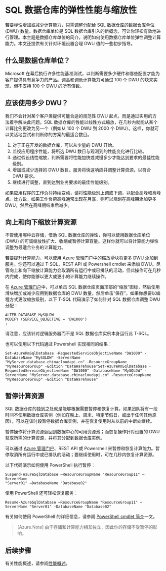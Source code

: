 <properties
   pageTitle="SQL 数据仓库的弹性性能与缩放性 | Azure"
   description="了解 SQL 数据仓库的弹性，介绍如何使用数据仓库单位来向上或向下缩放计算资源。提供了代码示例。"
   services="sql-data-warehouse"
   documentationCenter="NA"
   authors="TwoUnder"
   manager="barbkess"
   editor=""/>

<tags
   ms.service="sql-data-warehouse"
   ms.date="03/03/2016"
   wacn.date="04/11/2016"/>

# SQL 数据仓库的弹性性能与缩放性
若要弹性增加或减少计算能力，只需调整分配给 SQL 数据仓库的数据仓库单位 (DWU) 数量。数据仓库单位是 SQL 数据仓库引入的新概念，可让你轻松有效地进行管理。本主题是数据仓库单位的简介，说明如何使用数据仓库单位弹性调整计算能力。本文还提供有关针对环境设置合理 DWU 值的一些初步指导。

## 什么是数据仓库单位？
Microsoft 在幕后执行许多性能基准测试，以判断需要多少硬件和哪些配置才能为客户提供具有竞争力的产品。调高和调低计算能力可通过 100 个 DWU 的块来实现，但不支持 100 个 DWU 的所有倍数。

## 应该使用多少 DWU？
我们不会针对某个客户类提供可能合适的规范性 DWU 起点，而是通过实用的方法着手解决此问题。SQL 数据仓库的性能以线性方式缩放，在几秒内就能从某个计算比例更改为另一个（例如从 100 个 DWU 到 2000 个 DWU）。这样，你就可以灵活地尝试和判断你的方案的最适合数目。

1. 对于正在开发的数据仓库，可以从少量的 DWU 开始。
2. 监视应用程序性能，将所选 DWU 数目与观测到的性能变化进行比较。
3. 通过假设线性缩放，判断需要将性能加快或减慢多少才能达到要求的最佳性能级别。 
4. 增加或减少选择的 DWU 数目。服务将快速响应并调整计算资源，以符合 DWU 要求。
5. 继续进行调整，直到达到业务要求的最佳性能级别。

如果应用程序的工作负荷持续变动，请将性能级别上调或下调，以配合高峰和离峰点。比方说，如果工作负荷高峰通常出现在月底，则可以规划在高峰期添加更多 DWU，然后在高峰期结束后减少。
 
## 向上和向下缩放计算资源
不管使用哪种云存储，借助 SQL 数据仓库的弹性，你可以使用数据仓库单位 (DWU) 的可调缩放性扩大、收缩或暂停计算容量。这样你就可以将计算能力弹性调整为最适合业务的计算能力。

若要提升计算能力，可以使用 Azure 管理门户中的缩放滑块将更多 DWU 添加到服务。你还可以通过 T-SQL、REST API 或 Powershell cmdlet 来添加 DWU。尽管向上和向下缩放计算能力会取消所有运行中或已排队的活动，但此操作可在几秒内完成，使你能够以更大或更小的计算能力继续操作。

在 [Azure 管理门户][]中，可以单击 SQL 数据仓库页面顶部的“缩放”图标，然后使用滑块增加或减少应用到数据仓库的 DWU 数量，然后单击“保存”。如果你想要以编程方式更改缩放级别，以下 T-SQL 代码演示了如何针对 SQL 数据仓库调整 DWU 分配：

```
ALTER DATABASE MySQLDW 
MODIFY (SERVICE_OBJECTIVE = 'DW1000')
;
```
请注意，应该针对逻辑服务器而不是 SQL 数据仓库实例本身运行此 T-SQL。

也可以使用以下代码通过 Powershell 实现相同的结果：

```
Set-AzureRmSqlDatabase -RequestedServiceObjectiveName "DW1000" -DatabaseName "MySQLDW" -ServerName "MyServer.database.chinacloudapi.cn" -ResourceGroupName "MyResourceGroup" -Edition "DataWarehouse"Set-AzureRmSqlDatabase -RequestedServiceObjectiveName "DW1000" -DatabaseName "MySQLDW" -ServerName "MyServer.database.chinacloudapi.cn" -ResourceGroupName "MyResourceGroup" -Edition "DataWarehouse"
```

## 暂停计算资源
SQL 数据仓库的独到之处就是能够根据需要暂停和恢复计算。如果团队将有一段时间不使用数据仓库实例（例如在晚上、周末、特定节假日，或出于任何其他原因），可以在该时段暂停数据仓库实例，并在恢复使用时从以前的中断处继续。

暂停操作将计算资源返回到数据中心的可用资源池；而恢复操作针对设置的 DWU 获取所需的计算资源，并将其分配到数据仓库实例。

可以通过 [Azure 管理门户][]、REST API 或 Powershell 来暂停和恢复计算能力。暂停取消所有运行中或已排队的活动；要继续使用时，可在几秒内恢复计算资源。

以下代码演示如何使用 PowerShell 执行暂停：

```
Suspend-AzureSqlDatabase –ResourceGroupName "ResourceGroup11" –ServerName
"Server01" –DatabaseName "Database02"
```

使用 PowerShell 还可轻松恢复服务：

```
Resume-AzureSqlDatabase –ResourceGroupName "ResourceGroup11" –ServerName "Server01" –DatabaseName "Database02"
```

有关如何使用 PowerShell 的详细信息，请参阅 [PowerShell cmdlet 简介][]一文。

> [Azure.Note] 由于存储和计算能力相互独立，因此你的存储不受暂停的影响。

## 后续步骤
有关性能概述，请参阅[性能概述][]。

<!--Image references-->

<!--Article references-->
[性能概述]: /documentation/articles/sql-data-warehouse-overview-performance
[PowerShell cmdlet 简介]: /documentation/articles/sql-data-warehouse-get-started-powershell-cmdlets

<!--MSDN references-->


<!--Other Web references-->

[Azure 管理门户]: https://manage.windowsazure.cn

<!---HONumber=Mooncake_0307_2016-->